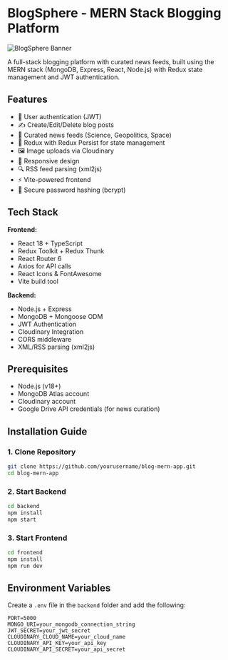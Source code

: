 # BlogSphere - MERN Stack Blogging Platform

![BlogSphere Banner](https://drive.google.com/uc?export=view&id=13iFKrjYLuaDPoRxXdBQHmSDenIci-WtL)

A full-stack blogging platform with curated news feeds, built using the MERN stack (MongoDB, Express, React, Node.js) with Redux state management and JWT authentication.

## Features

- 🚀 User authentication (JWT)
- ✍️ Create/Edit/Delete blog posts
- 📰 Curated news feeds (Science, Geopolitics, Space)
- 🔄 Redux with Redux Persist for state management
- 🖼️ Image uploads via Cloudinary
- 📱 Responsive design
- 🔍 RSS feed parsing (xml2js)
- ⚡ Vite-powered frontend
- 🔐 Secure password hashing (bcrypt)

## Tech Stack

**Frontend:**
- React 18 + TypeScript
- Redux Toolkit + Redux Thunk
- React Router 6
- Axios for API calls
- React Icons & FontAwesome
- Vite build tool

**Backend:**
- Node.js + Express
- MongoDB + Mongoose ODM
- JWT Authentication
- Cloudinary Integration
- CORS middleware
- XML/RSS parsing (xml2js)

## Prerequisites

- Node.js (v18+)
- MongoDB Atlas account
- Cloudinary account
- Google Drive API credentials (for news curation)

## Installation Guide

### 1. Clone Repository
```bash
git clone https://github.com/yourusername/blog-mern-app.git
cd blog-mern-app
```

### 2. Start Backend
```bash
cd backend
npm install
npm start
```

### 3. Start Frontend
```bash
cd frontend
npm install
npm run dev
```

## Environment Variables

Create a `.env` file in the `backend` folder and add the following:
```env
PORT=5000
MONGO_URI=your_mongodb_connection_string
JWT_SECRET=your_jwt_secret
CLOUDINARY_CLOUD_NAME=your_cloud_name
CLOUDINARY_API_KEY=your_api_key
CLOUDINARY_API_SECRET=your_api_secret
```

